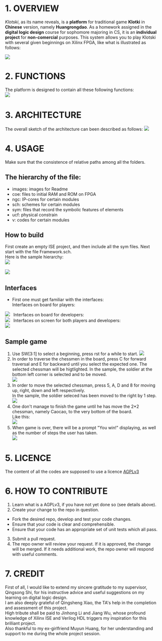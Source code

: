# 1. OVERVIEW
*Klotski*, as its name reveals, is a **platform** for traditional game **Klotki** in **Chinese** version,
namely **Huangrongdao**.
As a homework assigned in the **digital logic design** course for sophomore majoring in CS,
it is an **individual project** for **non-comercial** purposes.
This system allows you to play Klotski with several given beginnings on Xilinx FPGA, like what is illustrated as follows:  

![](./images/overview_1.png)  

# 2. FUNCTIONS
The platform is designed to contain all these following functions:  
![](./images/function_1.png)  

# 3. ARCHITECTURE
The overall sketch of the architecture can been described as follows:
![](./images/architecture_1.png)  

# 4. USAGE
Make sure that the consistence of relative paths among all the folders.
## The hierarchy of the file:
- images: images for Readme
- coe: files to initial RAM and ROM on FPGA
- ngc: IP-cores for certain modules
- sch: schemes for certain modules
- sym: files that record the symbolic features of elements
- ucf: physical constrain
- v: codes for certain modules

## How to build
First create an empty ISE project, and then include all the sym files. Next start with the file Framework.sch.  
Here is the sample hierarchy:  
![](./images/usage_6.png)  
  
![](./images/usage_7.png)  

## Interfaces
- First one must get familiar with the interfaces:  
Interfaces on board for players:  
  
![](./images/usage_8.png)  
Interfaces on board for developers:  
![](./images/usage_9.png)  
Interfaces on screen for both players and developers:  
![](./images/usage_10.png)  

## Sample game
1. Use SW[3:1] to select a beginning, press rst for a while to start.
![](./images/usage_1.png)  
2. In order to traverse the chessmen in the board, press C for forward traversal and E for backward until 
you select the expected one. The selected chessman will be higtlighted.
In the sample, the soldier at the bottom left corner is selected and to be moved.  
![](./images/usage_2.png)  
3. In order to move the selected chessman, press 5, A, D and 8 for moving up, right, down and left respectively.  
In the sample, the soldier seleced has been moved to the right by 1 step.  
![](./images/usage_3.png)  
4. One don't manage to finish the game until he has move the 2\*2 chessman, namely Caocao, to the very bottom of the board.  
Like this:  
![](./images/usage_4.png)  
5. When game is over, there will be a prompt "You win!" displaying, as well as the number of steps the user has taken.  
![](./images/usage_5.jpg)  
  
# 5. LICENCE
The content of all the codes are supposed to use a licence [AGPLv3](./LICENCE)  

# 6. HOW TO CONTRIBUTE
1. Learn what is a AGPLv3, if you have not yet done so (see details above).  
2.  Create your change to the repo in question.
- Fork the desired repo, develop and test your code changes.
- Ensure that your code is clear and comprehensible.
- Ensure that your code has an appropriate set of unit tests which all pass.
3. Submit a pull request.
4. The repo owner will review your request. If it is approved, the change will be merged. If it needs additional work, the repo owner will respond with useful comments.

# 7. CREDIT
First of all, I would like to extend my sincere gratitude to my supervisor, Qingsong Shi, for his instructive advice and useful 
suggestions on my learning on digital logic design.   
I am also deeply grateful of Qingsheng Xiao, the TA's help in the completion and assessment of this project.  
High tribute shall be paid to Jinhong Li and Jiang Wu, whose profound knowledge of Xilinx ISE and Verilog HDL triggers 
my inspiration for this brilliant project.  
Also thankful to my ex-girlfriend Muyun Huang, for her understanding and support to me during the whole project session.

